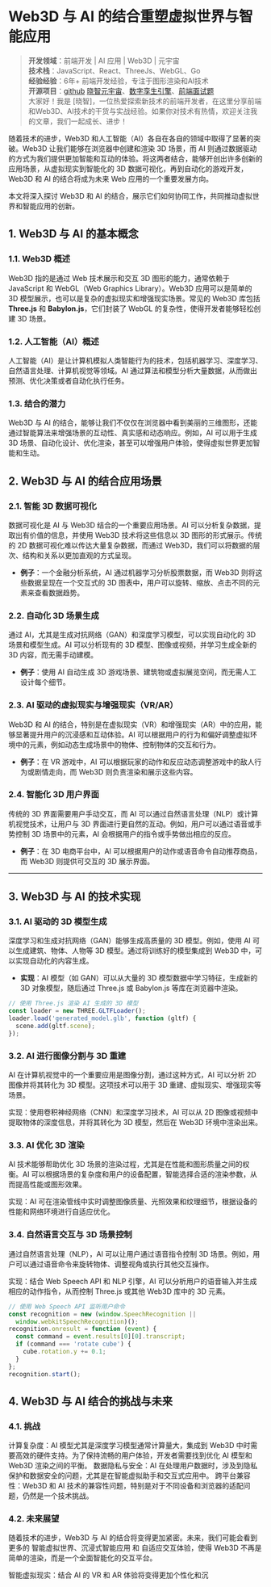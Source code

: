 # Web3D 与 AI 的结合重塑虚拟世界与智能应用

> **开发领域**：前端开发 | AI 应用 | Web3D | 元宇宙  
> **技术栈**：JavaScript、React、ThreeJs、WebGL、Go  
> **经验经验**：6年+ 前端开发经验，专注于图形渲染和AI技术  
> **开源项目**：[github](https://github.com/dezhizhang) [晓智元宇宙](https://www.xiaozhi.shop/)、[数字孪生引擎](https://www.shuqin.cc/)、[前端面试题](https://fe.shuqin.cc/)   
> 大家好！我是 [晓智]，一位热爱探索新技术的前端开发者，在这里分享前端和Web3D、AI技术的干货与实战经验。如果你对技术有热情，欢迎关注我的文章，我们一起成长、进步！


随着技术的进步，Web3D 和人工智能（AI）各自在各自的领域中取得了显著的突破。Web3D 让我们能够在浏览器中创建和渲染 3D 场景，而 AI 则通过数据驱动的方式为我们提供更加智能和互动的体验。将这两者结合，能够开创出许多创新的应用场景，从虚拟现实到智能化的 3D 数据可视化，再到自动化的游戏开发，Web3D 和 AI 的结合将成为未来 Web 应用的一个重要发展方向。

本文将深入探讨 Web3D 和 AI 的结合，展示它们如何协同工作，共同推动虚拟世界和智能应用的创新。


## 1. **Web3D 与 AI 的基本概念**

### 1.1. **Web3D 概述**

Web3D 指的是通过 Web 技术展示和交互 3D 图形的能力，通常依赖于 JavaScript 和 WebGL（Web Graphics Library）。Web3D 应用可以是简单的 3D 模型展示，也可以是复杂的虚拟现实和增强现实场景。常见的 Web3D 库包括 **Three.js** 和 **Babylon.js**，它们封装了 WebGL 的复杂性，使得开发者能够轻松创建 3D 场景。

### 1.2. **人工智能（AI）概述**

人工智能（AI）是让计算机模拟人类智能行为的技术，包括机器学习、深度学习、自然语言处理、计算机视觉等领域。AI 通过算法和模型分析大量数据，从而做出预测、优化决策或者自动化执行任务。

### 1.3. **结合的潜力**

Web3D 与 AI 的结合，能够让我们不仅仅在浏览器中看到美丽的三维图形，还能通过智能算法来增强场景的互动性、真实感和动态响应。例如，AI 可以用于生成 3D 场景、自动化设计、优化渲染，甚至可以增强用户体验，使得虚拟世界更加智能和生动。


## 2. **Web3D 与 AI 的结合应用场景**

### 2.1. **智能 3D 数据可视化**

数据可视化是 AI 与 Web3D 结合的一个重要应用场景。AI 可以分析复杂数据，提取出有价值的信息，并使用 Web3D 技术将这些信息以 3D 图形的形式展示。传统的 2D 数据可视化难以传达大量复杂数据，而通过 Web3D，我们可以将数据的层次、结构和关系以更加直观的方式呈现。

- **例子**：一个金融分析系统，AI 通过机器学习分析股票数据，而 Web3D 则将这些数据呈现在一个交互式的 3D 图表中，用户可以旋转、缩放、点击不同的元素来查看数据趋势。

### 2.2. **自动化 3D 场景生成**

通过 AI，尤其是生成对抗网络（GAN）和深度学习模型，可以实现自动化的 3D 场景和模型生成。AI 可以分析现有的 3D 模型、图像或视频，并学习生成全新的 3D 内容，而无需手动建模。

- **例子**：使用 AI 自动生成 3D 游戏场景、建筑物或虚拟展览空间，而无需人工设计每个细节。

### 2.3. **AI 驱动的虚拟现实与增强现实（VR/AR）**

Web3D 和 AI 的结合，特别是在虚拟现实（VR）和增强现实（AR）中的应用，能够显著提升用户的沉浸感和互动体验。AI 可以根据用户的行为和偏好调整虚拟环境中的元素，例如动态生成场景中的物体、控制物体的交互和行为。

- **例子**：在 VR 游戏中，AI 可以根据玩家的动作和反应动态调整游戏中的敌人行为或剧情走向，而 Web3D 则负责渲染和展示这些内容。

### 2.4. **智能化 3D 用户界面**

传统的 3D 界面需要用户手动交互，而 AI 可以通过自然语言处理（NLP）或计算机视觉技术，让用户与 3D 界面进行更自然的互动。例如，用户可以通过语音或手势控制 3D 场景中的元素，AI 会根据用户的指令或手势做出相应的反应。

- **例子**：在 3D 电商平台中，AI 可以根据用户的动作或语音命令自动推荐商品，而 Web3D 则提供可交互的 3D 展示界面。

---

## 3. **Web3D 与 AI 的技术实现**

### 3.1. **AI 驱动的 3D 模型生成**

深度学习和生成对抗网络（GAN）能够生成高质量的 3D 模型。例如，使用 AI 可以生成建筑、物体、人物等 3D 模型。通过将训练好的模型集成到 Web3D 中，可以实现自动化的内容生成。

- **实现**：AI 模型（如 GAN）可以从大量的 3D 模型数据中学习特征，生成新的 3D 对象模型，随后通过 Three.js 或 Babylon.js 等库在浏览器中渲染。

```javascript
// 使用 Three.js 渲染 AI 生成的 3D 模型
const loader = new THREE.GLTFLoader();
loader.load('generated_model.glb', function (gltf) {
  scene.add(gltf.scene);
});
```

### 3.2. AI 进行图像分割与 3D 重建

AI 在计算机视觉中的一个重要应用是图像分割，通过这种方式，AI 可以分析 2D 图像并将其转化为 3D 模型。这项技术可以用于 3D 重建、虚拟现实、增强现实等场景。

实现：使用卷积神经网络（CNN）和深度学习技术，AI 可以从 2D 图像或视频中提取物体的深度信息，并将其转化为 3D 模型，然后在 Web3D 环境中渲染出来。

### 3.3. AI 优化 3D 渲染

AI 技术能够帮助优化 3D 场景的渲染过程，尤其是在性能和图形质量之间的权衡。AI 可以根据场景的复杂度和用户的设备配置，智能选择合适的渲染参数，从而提高性能或图形效果。

实现：AI 可在渲染管线中实时调整图像质量、光照效果和纹理细节，根据设备的性能和网络环境进行自适应优化。

### 3.4. 自然语言交互与 3D 场景控制

通过自然语言处理（NLP），AI 可以让用户通过语音指令控制 3D 场景。例如，用户可以通过语音命令来旋转物体、调整视角或执行其他交互操作。

实现：结合 Web Speech API 和 NLP 引擎，AI 可以分析用户的语音输入并生成相应的动作指令，从而控制 Three.js 或其他 Web3D 库中的 3D 元素。

```javascript
// 使用 Web Speech API 监听用户命令
const recognition = new (window.SpeechRecognition ||
  window.webkitSpeechRecognition)();
recognition.onresult = function (event) {
  const command = event.results[0][0].transcript;
  if (command === 'rotate cube') {
    cube.rotation.y += 0.1;
  }
};
recognition.start();
```

## 4. Web3D 与 AI 结合的挑战与未来

### 4.1. 挑战

计算复杂度：AI 模型尤其是深度学习模型通常计算量大，集成到 Web3D 中时需要高效的硬件支持。为了保持流畅的用户体验，开发者需要找到优化 AI 模型和 Web3D 渲染之间的平衡。
数据隐私与安全：AI 在处理用户数据时，涉及到隐私保护和数据安全的问题，尤其是在智能虚拟助手和交互式应用中。
跨平台兼容性：Web3D 和 AI 技术的兼容性问题，特别是对于不同设备和浏览器的适配问题，仍然是一个技术挑战。

### 4.2. 未来展望

随着技术的进步，Web3D 与 AI 的结合将变得更加紧密。未来，我们可能会看到更多的 智能虚拟世界、沉浸式智能应用 和 自适应交互体验，使得 Web3D 不再是简单的渲染，而是一个全面智能化的交互平台。

智能虚拟现实：结合 AI 的 VR 和 AR 体验将变得更加个性化和沉
